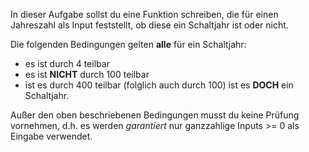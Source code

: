 In dieser Aufgabe sollst du eine Funktion schreiben, die für einen Jahreszahl als Input feststellt, ob diese ein Schaltjahr ist oder nicht.

Die folgenden Bedingungen gelten **alle** für ein Schaltjahr:
* es ist durch 4 teilbar
* es ist **NICHT** durch 100 teilbar
* ist es durch 400 teilbar (folglich auch durch 100) ist es **DOCH** ein Schaltjahr.

Außer den oben beschriebenen Bedingungen musst du keine Prüfung vornehmen, d.h. es werden *garantiert* nur ganzzahlige Inputs >= 0 als Eingabe verwendet.